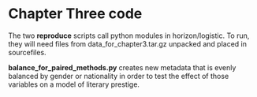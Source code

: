 Chapter Three code
==================

The two **reproduce** scripts call python modules in horizon/logistic. To run, they will need files from data_for_chapter3.tar.gz unpacked and placed in sourcefiles.

**balance_for_paired_methods.py** creates new metadata that is evenly balanced by gender or nationality in order to test the effect of those variables on a model of literary prestige.